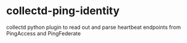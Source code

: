 # collectd-ping-identity
collectd python plugin to read out and parse heartbeat endpoints from PingAccess and PingFederate
